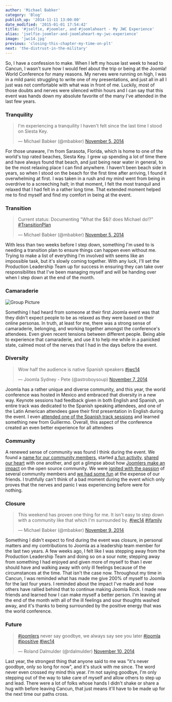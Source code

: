 ```yaml
---
author: 'Michael Babker'
category: 'Blog'
publish_up: '2014-11-11 13:00:00'
date_modified: '2015-01-01 17:54:42'
title: '#jselfie, #joomler, and #joomlaheart - My JWC Experience'
alias: 'jselfie-joomler-and-joomlaheart-my-jwc-experience'
image: 'jwc14.jpg'
previous: 'closing-this-chapter-my-time-on-plt'
next: 'the-distrust-in-the-military'
---
```


<p>So, I have a confession to make. When I left my house last week to head to Cancun, I wasn't sure how I would feel about the trip or being at the Joomla! World Conference for many reasons. My nerves were running on high, I was in a mild panic struggling to write one of my presentations, and just all in all I just was not comfortable with what was in front of me. Luckily, most of those doubts and nerves were silenced within hours and I can say that this event was hands down my absolute favorite of the many I've attended in the last few years.</p>
<h3>Tranquility</h3>
<blockquote>
<p>I'm experiencing a tranquility I haven't felt since the last time I stood on Siesta Key.</p>
<p>— Michael Babker (@mbabker) <a href="https://twitter.com/mbabker/status/529861941938769920" rel="nofollow">November 5, 2014</a></p>
</blockquote>
<p>For those unaware, I'm from Sarasota, Florida, which is home to one of the world's top rated beaches, Siesta Key. I grew up spending a lot of time there and have always found that beach, and just being near water in general, to be the most relaxing place I can find anywhere. I haven't been beach side in years, so when I stood on the beach for the first time after arriving, I found it overwhelming at first. I was taken in a rush and my mind went from being in overdrive to a screeching halt; in that moment, I felt the most tranquil and relaxed that I had felt in a rather long time. That extended moment helped me to find myself and find my comfort in being at the event.</p>
<h3>Transition</h3>
<blockquote>
<p>Current status: Documenting "What the $&amp;(! does Michael do!?" <a href="https://twitter.com/hashtag/TransitionPlan?src=hash">#TransitionPlan</a></p>
<p>— Michael Babker (@mbabker) <a href="https://twitter.com/mbabker/status/530146539306369024">November 5, 2014</a></p>
</blockquote>
<p>With less than two weeks before I step down, something I'm used to is needing a transition plan to ensure things can happen even without me. Trying to make a list of everything I'm involved with seems like an impossible task, but it's slowly coming together. With any luck, I'll set the Production Leadership Team up for success in ensuring they can take over responsibilites that I've been managing myself and will be handing over when I step down at the end of the month.</p>
<h3>Camaraderie</h3>
<div class="thumbnail pull-right"><img src="media/img/jwc14_lunch.jpg" alt="Group Picture" /></div>
<p>Something I had heard from someone at their first Joomla event was that they didn't expect people to be as relaxed as they were based on their online personas. In truth, at least for me, there was a strong sense of camaraderie, belonging, and working together amongst the conference's attendees. Even given recent tensions between different people. Being able to experience that camaraderie, and use it to help me while in a panicked state, calmed most of the nerves that I had in the days before the event.</p>
<h3>Diversity</h3>
<blockquote>
<p>Wow half the audience is native Spanish speakers <a href="https://twitter.com/hashtag/jwc14?src=hash">#jwc14</a></p>
<p>— Joomla Sydney - Pete (@astroboysoup) <a href="https://twitter.com/astroboysoup/status/530768134517432320">November 7, 2014</a></p>
</blockquote>
<p>Joomla has a rather unique and diverse community, and this year, the world conference was hosted in Mexico and embraced that diversity in a new way. Keynote sessions had feedback given in both English and Spanish, an entire track was dedicated to the Spanish speaking attendees, and one of the Latin American attendees gave their first presentation in English during the event. I even <a href="https://twitter.com/mbabker/status/530774900345024512" target="_blank" rel="noopener noreferrer">attended one of the Spanish track sessions</a> and learned something new from Guillermo. Overall, this aspect of the conference created an even better experience for all attendees</p>
<h3>Community</h3>
<p>A renewed sense of community was found I think during the event. We found a <a href="https://twitter.com/search?q=%23joomler&amp;src=typd">name for our community members</a>, started <a href="https://twitter.com/search?q=%23jselfie&amp;src=typd">a fun activity</a>, <a href="https://twitter.com/search?q=%23joomlaheart&amp;src=typd">shared our heart</a> with one another, and got a glimpse about how <a href="https://twitter.com/cloudaccess/status/531150920676294656">Joomlers make an impact</a> on the open source community. We were <a href="https://www.youtube.com/watch?v=6DEqvXkCG5w">ignited with the passion</a> of several community members and <a href="https://twitter.com/mbabker/status/530852473368756224">we had some fun</a> at the expense of our friends. I truthfully can't think of a bad moment during the event which only proves that the nerves and panic I was experiencing before were for nothing.</p>
<h3>Closure</h3>
<blockquote>
<p>This weekend has proven one thing for me. It isn't easy to step down with a community like that which I'm surrounded by. <a href="https://twitter.com/hashtag/jwc14?src=hash">#jwc14</a> <a href="https://twitter.com/hashtag/jfamily?src=hash">#jfamily</a></p>
<p>— Michael Babker (@mbabker) <a href="https://twitter.com/mbabker/status/531522086687498240">November 9, 2014</a></p>
</blockquote>
<p>Something I didn't expect to find during the event was closure, in personal matters and my contributions to Joomla as a leadership team member for the last two years. A few weeks ago, I felt like I was stepping away from the Production Leadership Team and doing so on a sour note; stepping away from something I had enjoyed and given more of myself to than I ever should have and walking away with only ill feelings because of the circumstances at the time. That isn't the case now. Throughout my time in Cancun, I was reminded what has made me give 200% of myself to Joomla for the last four years. I reminded about the impact I've made and how others have rallied behind that to continue making Joomla Rock. I made new friends and learned how I can make myself a better person. I'm leaving at the end of the month with all of the ill feelings and sour thoughts washed away, and it's thanks to being surrounded by the positive energy that was the world conference.</p>
<h3>Future</h3>
<blockquote>
<p><a href="https://twitter.com/hashtag/joomlers?src=hash">#joomlers</a> never say goodbye, we always say see you later <a href="https://twitter.com/hashtag/joomla?src=hash">#joomla</a> <a href="https://twitter.com/hashtag/jpositive?src=hash">#jpositive</a> <a href="https://twitter.com/hashtag/jwc14?src=hash">#jwc14</a></p>
<p>— Roland Dalmulder (@rdalmulder) <a href="https://twitter.com/rdalmulder/status/531916842231541760">November 10, 2014</a></p>
</blockquote>
<p>Last year, the strongest thing that anyone said to me was "it's never goodbye, only so long for now", and it's stuck with me since. The word never even crossed my mind this year. I'm not saying goodbye, I'm only stepping out of the way to take care of myself and allow others to step up and lead. There were a lot of folks whose hands I didn't shake or share a hug with before leaving Cancun, that just means it'll have to be made up for the next time our paths cross.</p>

